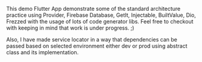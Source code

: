 This demo Flutter App demonstrate some of the standard architecture practice using Provider, Firebase Database, GetIt, Injectable, BuiltValue, Dio, Frezzed with the usage of lots of code generator libs. Feel free to checkout with keeping in mind that work is under progress. ;)

Also, I have made service locator in a way that dependencies can be passed based on selected environment either dev or prod using abstract class and its implementation.
